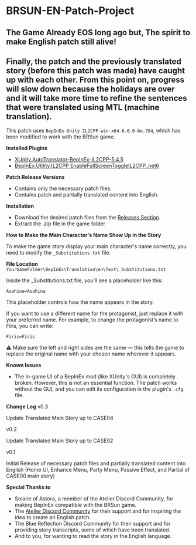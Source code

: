 # BRSUN-EN-Patch-Project
## The Game Already EOS long ago but, The spirit to make English patch still alive!


## Finally, the patch and the previously translated story (before this patch was made) have caught up with each other. From this point on, progress will slow down because the holidays are over and it will take more time to refine the sentences that were translated using MTL (machine translation).

This patch uses ```BepInEx-Unity.IL2CPP-win-x64-6.0.0-be.704```, which has been modified to work with the BRSun game.

**Installed Plugins**
- [XUnity.AutoTranslator-BepInEx-IL2CPP-5.4.5](https://github.com/bbepis/XUnity.AutoTranslator)
- [BepInEx.Utility.IL2CPP EnableFullScreenToggleIL2CPP_net6](https://github.com/BepInEx/BepInEx.Utility.IL2CPP)

**Patch Release Versions**
- Contains only the necessary patch files.
- Contains patch and partially translated content into English.

**Installation**
- Download the desired patch files from the [Releases Section](https://github.com/kokomif/BRSUN-EN-Patch-Project/releases).
- Extract the .zip file in the game folder

**How to Make the Main Character's Name Show Up in the Story**

To make the game story display your main character's name correctly, you need to modify the `_Substitutions.txt` file.

**File Location**
`YourGameFolder\BepInEx\Translation\en\Text\_Substitutions.txt`

Inside the _Substitutions.txt file, you’ll see a placeholder like this:

`Asahina=Asahina`

This placeholder controls how the name appears in the story.

If you want to use a different name for the protagonist, just replace it with your preferred name.
For example, to change the protagonist’s name to Firis, you can write:

`Firis=Firis`

⚠️ Make sure the left and right sides are the same — this tells the game to replace the original name with your chosen name wherever it appears.

**Known Issues**
- The in-game UI of a BepInEx mod (like XUnity's GUI) is completely broken. However, this is not an essential function. The patch works without the GUI, and you can edit its configuration in the plugin's `.cfg` file.

**Change Log**
v0.3

Update Translated Main Story up to CASE04

v0.2

Update Translated Main Story up to CASE02

v0.1 

Initial Release of necessary patch files and partially translated content into English (Home UI, Enhance Menu, Party Menu, Passive Effect, and Partial of CASE00 main story)

**Special Thanks to**
- Solaire of Astora, a member of the Atelier Discord Community, for making BepInEx compatible with the BRSun game.
- The [Atelier Discord Community](https://discord.gg/tNB62xYZ95) for their support and for inspiring the idea to create an English patch.
- The Blue Reflection Discord Community for their support and for providing story transcripts, some of which have been translated.
- And to you, for wanting to read the story in the English language.

